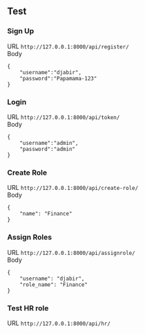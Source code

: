 ## Test  
### Sign Up
URL `http://127.0.0.1:8000/api/register/`  
Body  
```
{
    "username":"djabir",
    "password":"Papamama-123"
}
```
### Login
URL `http://127.0.0.1:8000/api/token/`  
Body  
```
{
    "username":"admin",
    "password":"admin"
}
```     

### Create Role
URL `http://127.0.0.1:8000/api/create-role/`  
Body  
```
{
    "name": "Finance"
}
```

### Assign Roles
URL `http://127.0.0.1:8000/api/assignrole/
`  
Body  
```
{
    "username": "djabir",
    "role_name": "Finance"
}
```  

### Test HR role
URL `http://127.0.0.1:8000/api/hr/`  
 
